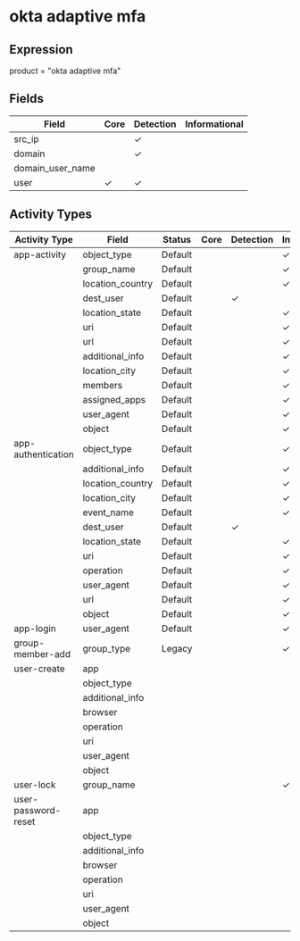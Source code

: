 okta adaptive mfa
=================

Expression
----------

product = "okta adaptive mfa"

Fields
------

| Field            | Core     | Detection | Informational |
| ---------------- | -------- | --------- | ------------- |
| src_ip           |          | &#10003;  |               |
| domain           |          | &#10003;  |               |
| domain_user_name |          |           |               |
| user             | &#10003; | &#10003;  |               |

Activity Types
--------------

| Activity Type       | Field            | Status  | Core | Detection | Informational |
| ------------------- | ---------------- | ------- | ---- | --------- | ------------- |
| app-activity        | object_type      | Default |      |           | &#10003;      |
|                     | group_name       | Default |      |           | &#10003;      |
|                     | location_country | Default |      |           | &#10003;      |
|                     | dest_user        | Default |      | &#10003;  |               |
|                     | location_state   | Default |      |           | &#10003;      |
|                     | uri              | Default |      |           | &#10003;      |
|                     | url              | Default |      |           | &#10003;      |
|                     | additional_info  | Default |      |           | &#10003;      |
|                     | location_city    | Default |      |           | &#10003;      |
|                     | members          | Default |      |           | &#10003;      |
|                     | assigned_apps    | Default |      |           | &#10003;      |
|                     | user_agent       | Default |      |           | &#10003;      |
|                     | object           | Default |      |           | &#10003;      |
| app-authentication  | object_type      | Default |      |           | &#10003;      |
|                     | additional_info  | Default |      |           | &#10003;      |
|                     | location_country | Default |      |           | &#10003;      |
|                     | location_city    | Default |      |           | &#10003;      |
|                     | event_name       | Default |      |           | &#10003;      |
|                     | dest_user        | Default |      | &#10003;  |               |
|                     | location_state   | Default |      |           | &#10003;      |
|                     | uri              | Default |      |           | &#10003;      |
|                     | operation        | Default |      |           | &#10003;      |
|                     | user_agent       | Default |      |           | &#10003;      |
|                     | url              | Default |      |           | &#10003;      |
|                     | object           | Default |      |           | &#10003;      |
| app-login           | user_agent       | Default |      |           | &#10003;      |
| group-member-add    | group_type       | Legacy  |      |           | &#10003;      |
| user-create         | app              |         |      |           |               |
|                     | object_type      |         |      |           |               |
|                     | additional_info  |         |      |           |               |
|                     | browser          |         |      |           |               |
|                     | operation        |         |      |           |               |
|                     | uri              |         |      |           |               |
|                     | user_agent       |         |      |           |               |
|                     | object           |         |      |           |               |
| user-lock           | group_name       |         |      |           | &#10003;      |
| user-password-reset | app              |         |      |           |               |
|                     | object_type      |         |      |           |               |
|                     | additional_info  |         |      |           |               |
|                     | browser          |         |      |           |               |
|                     | operation        |         |      |           |               |
|                     | uri              |         |      |           |               |
|                     | user_agent       |         |      |           |               |
|                     | object           |         |      |           |               |

